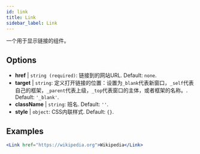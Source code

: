 ```yaml
---
id: link
title: Link
sidebar_label: Link
---
```


一个用于显示链接的组件。

## Options

* __href__ | `string (required)`: 链接到的网站URL. Default: `none`.
* __target__ | `string`: 定义打开链接的位置：设置为`_blank`代表新窗口，`_self`代表自己的框架，`_parent`代表上级，`_top`代表窗口的主体，或者框架的名称。. Default: `'_blank'`.
* __className__ | `string`: 班名. Default: `''`.
* __style__ | `object`: CSS内联样式. Default: `{}`.


## Examples

```jsx live
<Link href="https://wikipedia.org">Wikipedia</Link>
```

